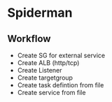 # Spiderman

## Workflow

* Create SG for external service
* Create ALB (http/tcp)
* Create Listener
* Create targetgroup
* Create task defintion from file
* Create service from file
